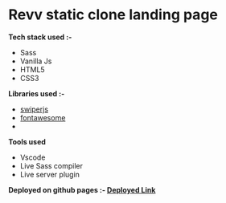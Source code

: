 <h1>Revv static clone landing page</h1>

**Tech stack used :-**
 - Sass
- Vanilla Js
- HTML5
- CSS3

 **Libraries used :-**
 - [swiperjs](https://swiperjs.com/)
 - [fontawesome](https://fontawesome.com/)
 - 
**Tools used**
 - Vscode
 - Live Sass compiler
 - Live server plugin

**Deployed on github pages :- [Deployed Link](https://dev2919.github.io/revv_clone_assignment/)**